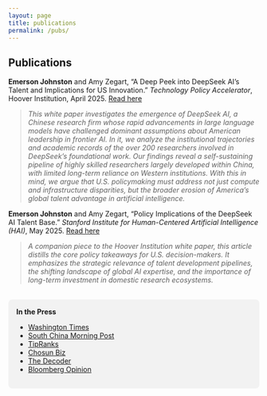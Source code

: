 ```yaml
---
layout: page
title: publications
permalink: /pubs/
---
```


## Publications


**Emerson Johnston** and Amy Zegart, “A Deep Peek into DeepSeek AI’s Talent and Implications for US Innovation.” *Technology Policy Accelerator*, Hoover Institution, April 2025. [Read here](https://www.hoover.org/research/deep-peek-deepseek-ais-talent-and-implications-us-innovation)    

> *This white paper investigates the emergence of DeepSeek AI, a Chinese research firm whose rapid advancements in large language models have challenged dominant assumptions about American leadership in frontier AI. In it, we analyze the institutional trajectories and academic records of the over 200 researchers involved in DeepSeek’s foundational work. Our findings reveal a self-sustaining pipeline of highly skilled researchers largely developed within China, with limited long-term reliance on Western institutions. With this in mind, we argue that U.S. policymaking must address not just compute and infrastructure disparities, but the broader erosion of America’s global talent advantage in artificial intelligence.*

**Emerson Johnston** and Amy Zegart, “Policy Implications of the DeepSeek AI Talent Base.” *Stanford Institute for Human-Centered Artificial Intelligence (HAI)*, May 2025. [Read here](https://hai.stanford.edu/policy/policy-implications-of-deepseek-ai-talent-base)

> *A companion piece to the Hoover Institution white paper, this article distills the core policy takeaways for U.S. decision-makers. It emphasizes the strategic relevance of talent development pipelines, the shifting landscape of global AI expertise, and the importance of long-term investment in domestic research ecosystems.*

<br>

<div style="background-color:#f2f2f2; padding: 16px; border-radius: 8px;">
<strong>In the Press</strong>
<ul>
  <li><a href="https://www.washingtontimes.com/news/2025/apr/23/investigation-chinas-deepseek-finds-america-losing-edge-tech-talent/" target="_blank">Washington Times</a></li>
  <li><a href="https://www.scmp.com/news/china/science/article/3308558/could-chinese-ai-scientists-threaten-us-tech-dominance-study-deepseek-team-gives-clues?module=top_story&pgtype=homepage" target="_blank">South China Morning Post</a></li>
  <li><a href="https://www.tipranks.com/news/u-s-tech-risks-losing-ai-brains-race-with-china-as-american-dream-fades" target="_blank">TipRanks</a></li>
  <li><a href="https://biz.chosun.com/en/en-it/2025/05/02/XQOIURH2ZFB3FML7K4KMBDB4WE/" target="_blank">Chosun Biz</a></li>
  <li><a href="https://the-decoder.com/us-think-tank-warns-of-reverse-brain-drain-in-chinas-ai-sector/" target="_blank">The Decoder</a></li>
  <li><a href="https://www.bloomberg.com/opinion/articles/2025-07-09/can-china-compete-with-the-us-in-the-ai-talent-war" target="_blank">Bloomberg Opinion</a></li>
</ul>
</div>
